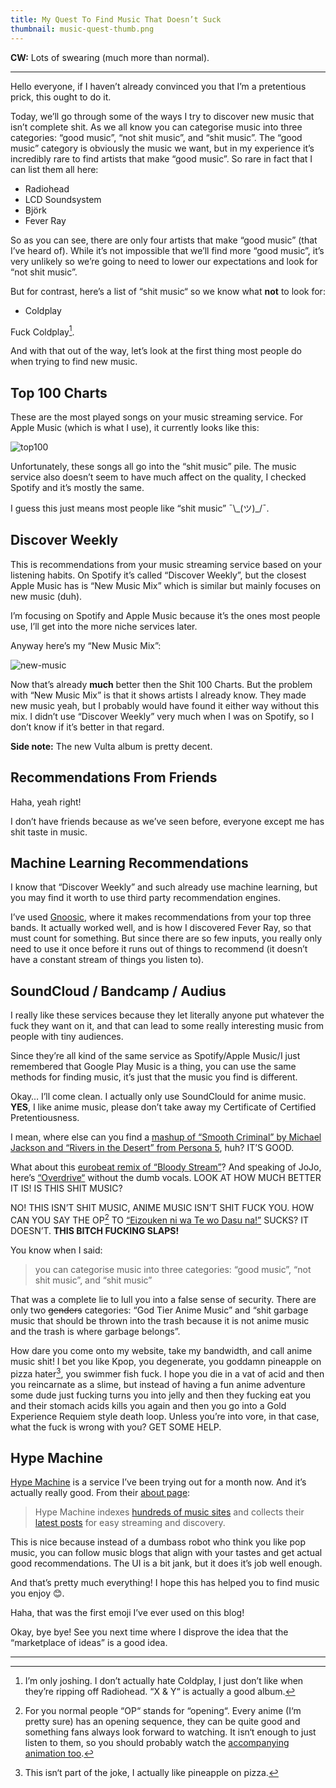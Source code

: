 ```yaml
---
title: My Quest To Find Music That Doesn’t Suck
thumbnail: music-quest-thumb.png
---
```


**CW:** Lots of swearing (much more than normal).

---

Hello everyone, if I haven’t already convinced you that I’m a pretentious prick, this ought to do it.

Today, we’ll go through some of the ways I try to discover new music that isn’t complete shit. As we all know you can categorise music into three categories: “good music”, “not shit music”, and “shit music”. The “good music” category is obviously the music we want, but in my experience it’s incredibly rare to find artists that make “good music”. So rare in fact that I can list them all here:

- Radiohead
- LCD Soundsystem
- Björk
- Fever Ray

So as you can see, there are only four artists that make “good music” (that I’ve heard of). While it’s not impossible that we’ll find more “good music”, it’s very unlikely so we’re going to need to lower our expectations and look for “not shit music”.

But for contrast, here’s a list of “shit music“ so we know what **not** to look for:

- Coldplay

Fuck Coldplay[^1].

And with that out of the way, let’s look at the first thing most people do when trying to find new music.

## Top 100 Charts

These are the most played songs on your music streaming service. For Apple Music (which is what I use), it currently looks like this:

![top100](https://cdn.halcyonnouveau.xyz/blog/img/top100.png)

Unfortunately, these songs all go into the “shit music” pile. The music service also doesn’t seem to have much affect on the quality, I checked Spotify and it’s mostly the same.

I guess this just means most people like “shit music” ¯\\\_(ツ)\_/¯.

## Discover Weekly

This is recommendations from your music streaming service based on your listening habits. On Spotify it’s called “Discover Weekly”, but the closest Apple Music has is “New Music Mix” which is similar but mainly focuses on new music (duh).

I’m focusing on Spotify and Apple Music because it’s the ones most people use, I’ll get into the more niche services later.

Anyway here’s my “New Music Mix”:

![new-music](https://cdn.halcyonnouveau.xyz/blog/img/new-music.png)

Now that’s already **much** better then the Shit 100 Charts. But the problem with “New Music Mix” is that it shows artists I already know. They made new music yeah, but I probably would have found it either way without this mix. I didn’t use “Discover Weekly” very much when I was on Spotify, so I don’t know if it’s better in that regard.

**Side note:** The new Vulta album is pretty decent.

## Recommendations From Friends

Haha, yeah right!

I don’t have friends because as we’ve seen before, everyone except me has shit taste in music.

## Machine Learning Recommendations

I know that “Discover Weekly” and such already use machine learning, but you may find it worth to use third party recommendation engines.

I’ve used [Gnoosic](http://www.gnoosic.com), where it makes recommendations from your top three bands. It actually worked well, and is how I discovered Fever Ray, so that must count for something. But since there are so few inputs, you really only need to use it once before it runs out of things to recommend (it doesn’t have a constant stream of things you listen to).

## SoundCloud / Bandcamp / Audius

I really like these services because they let literally anyone put whatever the fuck they want on it, and that can lead to some really interesting music from people with tiny audiences.

Since they’re all kind of the same service as Spotify/Apple Music/I just remembered that Google Play Music is a thing, you can use the same methods for finding music, it’s just that the music you find is different.

Okay… I’ll come clean. I actually only use SoundClould for anime music. **YES**, I like anime music, please don’t take away my Certificate of Certified Pretentiousness.

I mean, where else can you find a [mashup of “Smooth Criminal” by Michael Jackson and “Rivers in the Desert” from Persona 5](https://soundcloud.com/valdo-terry-642340776/smooth-criminals-in-the-desert), huh? IT’S GOOD.

What about this [eurobeat remix of “Bloody Stream”](https://soundcloud.com/user-198362352/bloody-stream-eurobeat-remix)? And speaking of JoJo, here’s [“Overdrive“](https://soundcloud.com/jammy-dodgem/jojos-bizarre-adventure-overdrive-instrumental) without the dumb vocals. LOOK AT HOW MUCH BETTER IT IS! IS THIS SHIT MUSIC?

NO! THIS ISN’T SHIT MUSIC, ANIME MUSIC ISN’T SHIT FUCK YOU. HOW CAN YOU SAY THE OP[^3] TO [“Eizouken ni wa Te wo Dasu na!”](https://soundcloud.com/the-real-erina-nakiri/01-easy-breezya) SUCKS? IT DOESN’T. **THIS BITCH FUCKING SLAPS!**

You know when I said:

> you can categorise music into three categories: “good music”, “not shit music”, and “shit music”

That was a complete lie to lull you into a false sense of security. There are only two ~~genders~~ categories: “God Tier Anime Music” and “shit garbage music that should be thrown into the trash because it is not anime music and the trash is where garbage belongs”.

How dare you come onto my website, take my bandwidth, and call anime music shit! I bet you like Kpop, you degenerate, you goddamn pineapple on pizza hater[^4], you swimmer fish fuck. I hope you die in a vat of acid and then you reincarnate as a slime, but instead of having a fun anime adventure some dude just fucking turns you into jelly and then they fucking eat you and their stomach acids kills you again and then you go into a Gold Experience Requiem style death loop. Unless you’re into vore, in that case, what the fuck is wrong with you? GET SOME HELP.

## Hype Machine

[Hype Machine](https://hypem.com) is a service I’ve been trying out for a month now. And it’s actually really good. From their [about page](https://hypem.com/about):

> Hype Machine indexes [hundreds of music sites](https://hypem.com/list) and collects their [latest posts](https://hypem.com/) for easy streaming and discovery.

This is nice because instead of a dumbass robot who think you like pop music, you can follow music blogs that align with your tastes and get actual good recommendations. The UI is a bit jank, but it does it’s job well enough.

And that’s pretty much everything! I hope this has helped you to find music you enjoy 😊.

Haha, that was the first emoji I’ve ever used on this blog!

Okay, bye bye! See you next time where I disprove the idea that the “marketplace of ideas” is a good idea.

---

[^1]: I’m only joshing. I don’t actually hate Coldplay, I just don’t like when they’re ripping off Radiohead[^2]. “X & Y“ is actually a good album.

[^2]: Haha, that was another joke. They don’t always rip off Radiohead. Just most of the time, so maybe I do hate Coldplay.

[^3]: For you normal people “OP“ stands for “opening“. Every anime (I‘m pretty sure) has an opening sequence, they can be quite good and something fans always look forward to watching. It isn‘t enough to just listen to them, so you should probably watch the [accompanying animation too](https://www.youtube.com/watch?v=8-91y7BJ8QA).

[^4]: This isn‘t part of the joke, I actually like pineapple on pizza.
